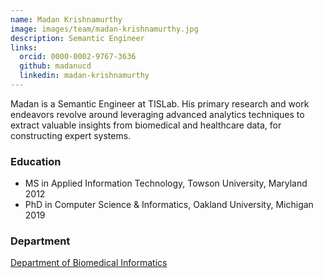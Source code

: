 ```yaml
---
name: Madan Krishnamurthy
image: images/team/madan-krishnamurthy.jpg
description: Semantic Engineer
links:
  orcid: 0000-0002-9767-3636
  github: madanucd
  linkedin: madan-krishnamurthy
---
```


Madan is a Semantic Engineer at TISLab. His primary research and work endeavors revolve around leveraging advanced analytics techniques to extract valuable insights from biomedical and healthcare data, for constructing expert systems.


### Education


- MS in Applied Information Technology, Towson University, Maryland 2012
- PhD in Computer Science & Informatics, Oakland University, Michigan 2019


### Department

[Department of Biomedical Informatics](https://medschool.cuanschutz.edu/dbmi)
